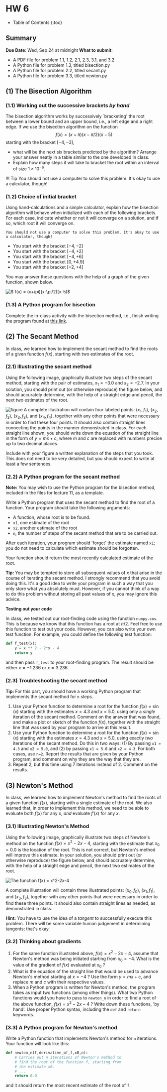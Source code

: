 # HW 6

* Table of Contents
{:toc}

## Summary

**Due Date**: Wed, Sep 24 at midnight
**What to submit**:
- A PDF file for problem 1.1, 1.2, 2.1, 2.3, 3.1, and 3.2
- A Python file for problem 1.3, titled bisection.py
- A Python file for problem 2.2, titled secant.py
- A Python file for problem 3.3, titled newton.py



## (1) The Bisection Algorithm

### (1.1) Working out the successive brackets *by hand*
The bisection algorithm works by successively `bracketing' the root between a lower bound and an upper bound, i.e., a left edge and a right edge. If we use the bisection algorithm on the function $$ f(x) = (x+\pi)(x-\pi/2)(x-5)$$ starting with the bracket $[-4,-3]$,
* what will be the next six brackets predicted by the algorithm? Arrange your answer neatly in a table similar to the one developed in class.
* Explain how many steps it will take to bracket the root within an interval of size $1 \times 10^{-6}$.

!!! Tip
    You should not use a computer to solve this problem. It's okay to use a calculator, though!

### (1.2) Choice of initial bracket
Using hand-calculations and a simple calculator, explain how the bisection algorithm will behave when initialized with each of the following brackets. For each case, indicate whether or not it will converge on a solution, and if so, which root it will converge on.

    You should not use a computer to solve this problem. It's okay to use a calculator, though!

* You start with the bracket $[-4,-2]$
* You start with the bracket $[-4,+2]$
* You start with the bracket $[-4,+6]$
* You start with the bracket $[0,+4.9]$
* You start with the bracket $[+2,+4]$

You may answer these questions with the help of a graph of the given function, shown below.

![$ f(x) = (x+\pi)(x-\pi/2)(x-5)$](bisection-fig.png)

### (1.3) A Python program for bisection

Complete the in-class activity with the bisection method, i.e., finish writing the program found at [this link](../Resources/#lec-61-tue-oct-7bisection_algorithm.py).

## (2) The Secant Method
In class, we learned how to implement the secant method to find the roots of a given function $f(x)$, starting with two estimates of the root.

### (2.1) Illustrating the secant method
Using the following image, graphically illustrate two steps of the secant method, starting with the pair of estimates, $x_1 = -3.0$ and $x_2 = -2.7$. In your solution, you should print out (or otherwise reproduce) the figure below, and should accurately determine, with the help of a straight edge and pencil, the next two estimates of the root.

![figure](secant-fig.png)
A complete illustration will contain four labeled points: $(x_1,f_1)$, $(x_2,f_2)$, $(x_3,f_3)$, and $(x_4,f_4)$, together with any other points that were necessary in order to find these four points. It should also contain straight lines connecting the points in the manner demonstrated in class. For each straight line shown, you should write down the equation of the straight line in the form of $y = mx+c$, where $m$ and $c$ are replaced with numbers precise up to two decimal places.

Include with your figure a written explanation of the steps that you took. This does not need to be very detailed, but you should expect to write at least a few sentences.

### (2.2) A Python program for the secant method


**Note:** You may wish to use the Python program for the bisection method, included in the files for lecture 11, as a template.

Write a Python program that uses the secant method to find the root of a function. Your program should take the following arguments:
* A function, whose root is to be found.
* `x1`, one estimate of the root
* `x2`, another estimate of the root
* `n`, the number of steps of the secant method that are to be carried out.

After each iteration, your program should 'forget' the estimate named `x1`; you do not need to calculate which estimate should be forgotten.

Your function should return the most recently calculated estimate of the root.


**Tip:** You may be tempted to store all subsequent values of $x$ that arise in the course of iterating the secant method. I strongly recommend that you avoid doing this. It's a good idea to write your program in such a way that you only store what you absolutely must. However, if you cannot think of a way to do this problem without storing all past values of $x$, you may ignore this advice.

**Testing out your code**

In class, we tested out our root-finding code using the function `numpy.cos`. This is because we know that this function has a root at $\pi/2$. Feel free to use this function to test out your code. However, you can also write your own test function. For example, you could define the following test function:

~~~python
def f_test(x):
    y = x ** 2 - 2*x - 4
    return y
~~~

and then pass `f_test` to your root-finding program. The result should be either $x \approx -1.236$ or $x \approx 3.236$.

### (2.3) Troubleshooting the secant method

**Tip:** For this part, you should have a working Python program that implements the secant method for `n` steps.

1. Use your Python function to determine a root for the function $f(x) = \sin(x)$ starting with the estimates $x = 4.3$ and $x=5.0$, using only a *single* iteration of the secant method. Comment on the answer that was found, and make a plot or sketch of the function $f(x)$, together with the straight line that was used by your program to arrive at this result.
2. Use your Python function to determine a root for the function $f(x) = \sin(x)$ starting with the estimates $x = 4.3$ and $x = 5.0$, using exactly *two* iterations of the secant method. Do this in two ways: (1) By passing `x1 = 4.3` and `x2 = 5.0`, and (2) by passing `x1 = 5.0` and `x2 = 4.3`. For both cases, use `n=2`. Report the results that are given by your Python program, and comment on why they are the way that they are.
3. Repeat 2, but this time using 7 iterations instead of 2. Comment on the results.

## (3) Newton's Method

In class, we learned how to implement Newton's method to find the roots of a given function $f(x)$, starting with a single estimate of the root. We also learned that, in order to implement this method, we need to be able to evaluate both $f(x)$ for any $x$, *and* evaluate $f'(x)$ for any $x$.

### (3.1) Illustrating Newton's Method


Using the following image, graphically illustrate two steps of Newton's method on the function $f(x) = x^2 -2x -4$, starting with the estimate that $x_0 = 0.0$ is the location of the root. This is not correct, but Newton's method will improve this estimate. In your solution, you should print out (or otherwise reproduce) the figure below, and should accruately determine, with the help of a straight edge and pencil, the next two estimates of the root.

![The function $f(x) = x^2-2x-4$](newton-fig.png)

A complete illustration will contain three illustrated points: $(x_0,f_0)$, $(x_1,f_1)$, and $(x_3,f_3)$, together with any other points that were necessary in order to find these three points. It should also contain straight lines as needed, as demonstrated in class.


**Hint:** You have to use the idea of a *tangent* to successfully execute this problem. There will be some variable human judgement in determining tangents; that's okay.

### (3.2) Thinking about gradients

1. For the same function illustrated above, $f(x) = x^2 - 2x - 4$, assume that Newton's method was being initiated starting from $x_0 = -4$. What is the value of the gradient of $f(x)$ evaluated at $x_0$ ?
2. What is the equation of the straight line that would be used to advance Newton's method starting at $x = -4$ ? Use the form $y = mx+c$, and replace $m$ and $c$ with their respective values.
2. When a Python program is written for Newton's method, the program takes as input two functions (among other things). What two Python functions would you have to pass to `newton_n` in order to find a root of the above function, $f(x) = x^2 - 2x - 4$ ? Write down these functions, 'by hand'. Use proper Python syntax, including the `def` and `return` keywords.

### (3.3) A Python program for Newton's method

Write a Python function that implements Newton's method for `n` iterations. Your function will look like this:

~~~python
def newton_n(f,derivative_of_f,x0,n):
    # Carries out n iterations of Newton's method to
    # find the root of the function f, starting from
    # the estimate x0.
    # ...
    return 0.0
~~~

and it should return the most recent estimate of the root of `f`.
